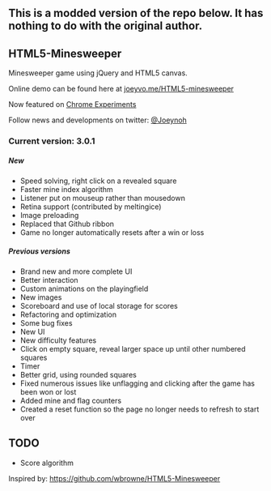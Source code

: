 This is a modded version of the repo below. It has nothing to do with the original author.
-----------------


HTML5-Minesweeper
-----------------

Minesweeper game using jQuery and HTML5 canvas.

Online demo can be found here at [joeyvo.me/HTML5-minesweeper](http://joeyvo.me/HTML5-minesweeper/)

Now featured on [Chrome Experiments](http://www.chromeexperiments.com/detail/html5-minesweeper)

Follow news and developments on twitter: [@Joeynoh](https://twitter.com/Joeynoh)

### Current version: 3.0.1

##### New
- Speed solving, right click on a revealed square
- Faster mine index algorithm
- Listener put on mouseup rather than mousedown
- Retina support (contributed by meltingice)
- Image preloading
- Replaced that Github ribbon
- Game no longer automatically resets after a win or loss

##### Previous versions
- Brand new and more complete UI
- Better interaction
- Custom animations on the playingfield
- New images
- Scoreboard and use of local storage for scores
- Refactoring and optimization
- Some bug fixes
- New UI
- New difficulty features
- Click on empty square, reveal larger space up until other numbered squares
- Timer
- Better grid, using rounded squares
- Fixed numerous issues like unflagging and clicking after the game has been won or lost
- Added mine and flag counters
- Created a reset function so the page no longer needs to refresh to start over

TODO
----
- Score algorithm


Inspired by: 
https://github.com/wbrowne/HTML5-Minesweeper
